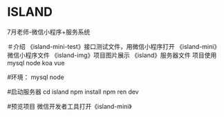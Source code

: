 # ISLAND
7月老师-微信小程序+服务系统

＃介绍
《island-mini-test》接口测试文件，用微信小程序打开
《island-mini》微信小程序文件
《island-img》项目图片展示
《island》服务器文件
项目使用mysql node koa vue

#环境：
mysql
node

#启动服务器
cd island
npm install
npm ren dev

#预览项目
微信开发者工具打开《island-mini》
